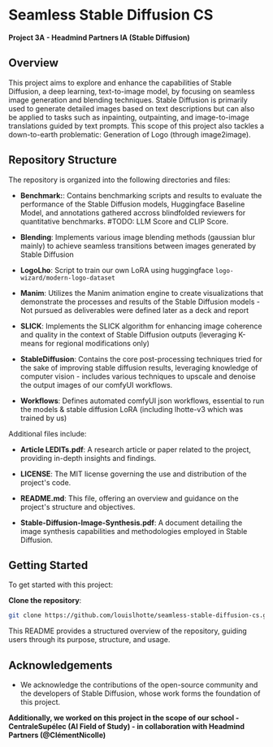 # Seamless Stable Diffusion CS

**Project 3A - Headmind Partners IA (Stable Diffusion)**

## Overview

This project aims to explore and enhance the capabilities of Stable Diffusion, a deep learning, text-to-image model, by focusing on seamless image generation and blending techniques. Stable Diffusion is primarily used to generate detailed images based on text descriptions but can also be applied to tasks such as inpainting, outpainting, and image-to-image translations guided by text prompts.
This scope of this project also tackles a down-to-earth problematic: Generation of Logo (through image2image).

## Repository Structure

The repository is organized into the following directories and files:

- **Benchmark:**: Contains benchmarking scripts and results to evaluate the performance of the Stable Diffusion models, Huggingface Baseline Model, and annotations gathered accross blindfolded reviewers for quantitative benchmarks. #TODO: LLM Score and CLIP Score.
  
- **Blending**: Implements various image blending methods (gaussian blur mainly) to achieve seamless transitions between images generated by Stable Diffusion
  
- **LogoLho**: Script to train our own LoRA using huggingface `logo-wizard/modern-logo-dataset`
  
- **Manim**: Utilizes the Manim animation engine to create visualizations that demonstrate the processes and results of the Stable Diffusion models - Not pursued as deliverables were defined later as a deck and report
  
- **SLICK**: Implements the SLICK algorithm for enhancing image coherence and quality in the context of Stable Diffusion outputs (leveraging K-means for regional modifications only)
  
- **StableDiffusion**: Contains the core post-processing techniques tried for the sake of improving stable diffusion results, leveraging knowledge of computer vision - includes various techniques to upscale and denoise the output images of our comfyUI workflows.
  
- **Workflows**: Defines automated comfyUI json workflows, essential to run the models & stable diffusion LoRA (including lhotte-v3 which was trained by us)

Additional files include:

- **Article LEDITs.pdf**: A research article or paper related to the project, providing in-depth insights and findings.
  
- **LICENSE**: The MIT license governing the use and distribution of the project's code.
  
- **README.md**: This file, offering an overview and guidance on the project's structure and objectives.
  
- **Stable-Diffusion-Image-Synthesis.pdf**: A document detailing the image synthesis capabilities and methodologies employed in Stable Diffusion.
  

## Getting Started

To get started with this project:

**Clone the repository**:

   ```bash
   git clone https://github.com/louislhotte/seamless-stable-diffusion-cs.git
   ```


This README provides a structured overview of the repository, guiding users through its purpose, structure, and usage.


## Acknowledgements
- We acknowledge the contributions of the open-source community and the developers of Stable Diffusion, whose work forms the foundation of this project. 

**Additionally, we worked on this project in the scope of our school - CentraleSupélec (AI Field of Study) - in collaboration with Headmind Partners (@ClémentNicolle)**


